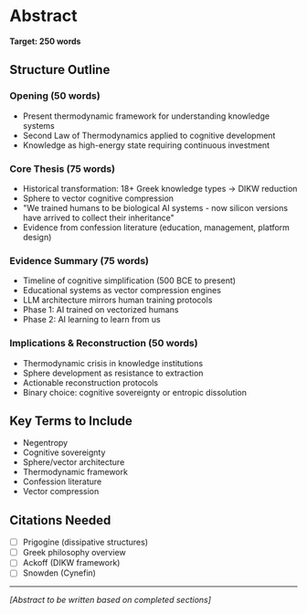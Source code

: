 # Abstract

**Target: 250 words**

## Structure Outline

### Opening (50 words)
- Present thermodynamic framework for understanding knowledge systems
- Second Law of Thermodynamics applied to cognitive development
- Knowledge as high-energy state requiring continuous investment

### Core Thesis (75 words)
- Historical transformation: 18+ Greek knowledge types → DIKW reduction
- Sphere to vector cognitive compression
- "We trained humans to be biological AI systems - now silicon versions have arrived to collect their inheritance"
- Evidence from confession literature (education, management, platform design)

### Evidence Summary (75 words)
- Timeline of cognitive simplification (500 BCE to present)
- Educational systems as vector compression engines
- LLM architecture mirrors human training protocols
- Phase 1: AI trained on vectorized humans
- Phase 2: AI learning to learn from us

### Implications & Reconstruction (50 words)
- Thermodynamic crisis in knowledge institutions
- Sphere development as resistance to extraction
- Actionable reconstruction protocols
- Binary choice: cognitive sovereignty or entropic dissolution

## Key Terms to Include
- Negentropy
- Cognitive sovereignty
- Sphere/vector architecture
- Thermodynamic framework
- Confession literature
- Vector compression

## Citations Needed
- [ ] Prigogine (dissipative structures)
- [ ] Greek philosophy overview
- [ ] Ackoff (DIKW framework)
- [ ] Snowden (Cynefin)

---
*[Abstract to be written based on completed sections]*
